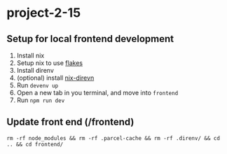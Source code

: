 # project-2-15

## Setup for local frontend development

1. Install nix
2. Setup nix to use [flakes](https://nixos.wiki/wiki/Flakes)
3. Install direnv
4. (optional) install [nix-direvn](https://github.com/nix-community/nix-direnv)
5. Run `devenv up`
6. Open a new tab in you terminal, and move into `frontend`
7. Run `npm run dev`

## Update front end (/frontend)

`rm -rf node_modules && rm -rf .parcel-cache && rm -rf .direnv/ && cd .. && cd frontend/`
